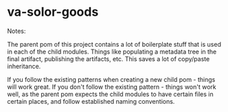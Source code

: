 va-solor-goods
==============

Notes:

The parent pom of this project contains a lot of boilerplate stuff that is used in each of the child modules.  Things like populating a metadata tree in the final 
artifact, publishing the artifacts, etc.  This saves a lot of copy/paste inheritance.

If you follow the existing patterns when creating a new child pom - things will work great.  If you don't follow the existing pattern - things won't work well, as 
the parent pom expects the child modules to have certain files in certain places, and follow established naming conventions.
